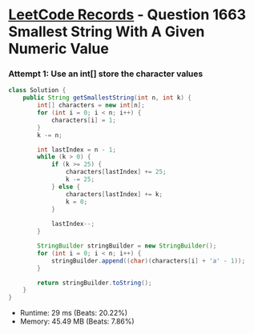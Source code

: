 # [LeetCode Records](../../README.md) - Question 1663 Smallest String With A Given Numeric Value

### Attempt 1: Use an int[] store the character values
```java
class Solution {
    public String getSmallestString(int n, int k) {
        int[] characters = new int[n];
        for (int i = 0; i < n; i++) {
            characters[i] = 1;
        }
        k -= n;

        int lastIndex = n - 1;
        while (k > 0) {
            if (k >= 25) {
                characters[lastIndex] += 25;
                k -= 25;
            } else {
                characters[lastIndex] += k;
                k = 0;
            }
            
            lastIndex--;
        }

        StringBuilder stringBuilder = new StringBuilder();
        for (int i = 0; i < n; i++) {
            stringBuilder.append((char)(characters[i] + 'a' - 1));
        }

        return stringBuilder.toString();
    }
}
```
- Runtime: 29 ms (Beats: 20.22%)
- Memory: 45.49 MB (Beats: 7.86%)

<br>
